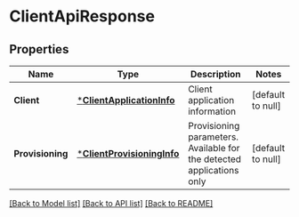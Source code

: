 # ClientApiResponse

## Properties
Name | Type | Description | Notes
------------ | ------------- | ------------- | -------------
**Client** | [***ClientApplicationInfo**](ClientApplicationInfo.md) | Client application information | [default to null]
**Provisioning** | [***ClientProvisioningInfo**](ClientProvisioningInfo.md) | Provisioning parameters. Available for the  detected  applications only | [default to null]

[[Back to Model list]](../README.md#documentation-for-models) [[Back to API list]](../README.md#documentation-for-api-endpoints) [[Back to README]](../README.md)



